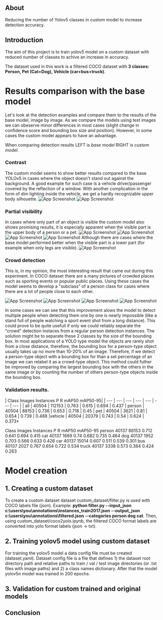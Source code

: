 ## About
Reducing the number of Yolov5 classes in custom model to increase detection accuracy.

## Introduction
The aim of this project is to train yolov5 model on a custom dataset with reduced number of classes to achive an increase in accuracy.

The dataset used in this work is a filtered COCO dataset with **3 classes: Person, Pet (Cat+Dog), Vehicle (car+bus+truck)**.

# Results comparison with the base model
Let's look at the detection examples and compare them to the results of the base model, image by image. As we compare the models using test images we can obeserve minor differences in most cases (slight change in confidence score and bounding box size and position). However, in some cases the custom model appears to have an advantage. 

When comparing detection results LEFT is *base model* RIGHT is *custom model*.
### Contrast 

The custom model seems to show better results compared to the base YOLOv5 in cases where the object doesn't stand out against the background. A good example for such case is a vehicle driver/passenger covered by the reflection of a window. With another complication in the form of dim lighting inside the vehicle, we get a hardly recognizable upper body silhouette. 
![App Screenshot](https://raw.githubusercontent.com/AlexeyDzyubaP/yolov5_reduced_classes/main/screenshots/5037.jpg)
![App Screenshot](https://raw.githubusercontent.com/AlexeyDzyubaP/yolov5_reduced_classes/main/screenshots/6040.jpg)

### Partial visibility
In cases where only part of an object is visible the custom model also shows promising results, it is especially apparent when the visible part is the upper body of a person or a pet. 
![App Screenshot](https://raw.githubusercontent.com/AlexeyDzyubaP/yolov5_reduced_classes/main/screenshots/1251.jpg)
![App Screenshot](https://raw.githubusercontent.com/AlexeyDzyubaP/yolov5_reduced_classes/main/screenshots/61108.jpg)
![App Screenshot](https://raw.githubusercontent.com/AlexeyDzyubaP/yolov5_reduced_classes/main/screenshots/27696.jpg)
![App Screenshot](https://raw.githubusercontent.com/AlexeyDzyubaP/yolov5_reduced_classes/main/screenshots/968.jpg)
Although there are cases where the base model performed better when the visible part is a lower part (for example when only legs are visible).
![App Screenshot](https://raw.githubusercontent.com/AlexeyDzyubaP/yolov5_reduced_classes/main/screenshots/3553.jpg) 

### Crowd detection
This is, in my opinion, the most interesting result that came out during this experiment. 
In COCO dataset there are a many pictures of crowded places such as sporting events or popular public places. Using these cases the model seems to develop a "subclass" of a person class for cases where there are a lot of people close to each other.

![App Screenshot](https://raw.githubusercontent.com/AlexeyDzyubaP/yolov5_reduced_classes/main/screenshots/65798.jpg)
![App Screenshot](https://raw.githubusercontent.com/AlexeyDzyubaP/yolov5_reduced_classes/main/screenshots/2343.jpg) 
![App Screenshot](https://raw.githubusercontent.com/AlexeyDzyubaP/yolov5_reduced_classes/main/screenshots/72795.jpg)
![App Screenshot](https://raw.githubusercontent.com/AlexeyDzyubaP/yolov5_reduced_classes/main/screenshots/60886.jpg) 

In some cases we can see that this improvement alows the model to detect multiple people when detecting them one by one is nearly impossible (like a stand full of people watching a sport event shot from a long distance). This could prove to be quite usefull if only we could reliably separate the "crowd" detection instaces from a regular person detection instances. The solution might be to separate these 2 classes by the size of the bounding box. In most applications of a YOLO type model the objects are rarely shot from a close distance, therefore, the bounding box for a person-type object usually takes up no more than 10-20% of an image. Therefore, if we detect a person-type object with a bounding box for than a set percentage of an image we can relabel it as a crowd-type object. This method could futher be improved by comparing the largest bounding box with the others in the same image or by counting the number of others person-type objects inside the bounding box.

### Validation results.
|  Class     Images  Instances          P          R      mAP50   mAP50-95|
| --- | --- | --- | --- | --- | --- | --- |
|    all  |    40504  |   112153   |   0.763   |   0.615   |   0.694   |   0.437
| person  |    40504  |    88153   |   0.736   |   0.653   |   0.718   |    0.45
|    pet  |    40504  |     3621   |    0.81   |   0.654   |   0.739   |   0.488
|vehicle  |    40504  |    20379   |   0.743   |    0.54   |   0.624   |   0.373*


  Class     Images  Instances          P          R      mAP50   mAP50-95
 person      40137      88153      0.712      0.641      0.694      0.415
    cat      40137       1669       0.74      0.682      0.735      0.464
    dog      40137       1952      0.703      0.566      0.633      0.426
    car      40137      15014      0.607      0.511      0.539      0.301
    bus      40137       2027      0.767      0.654      0.722      0.534
  truck      40137       3338      0.573      0.384      0.424      0.263
# Model creation
## 1. Creating a custom dataset
To create a custom dataset dataset custom_dataset/filter.py is used with COCO labels file (json). Example: **python filter.py --input_json c:\users\you\annotations\instances_train2017.json --output_json c:\users\you\annotations\filtered.json --categories person dog cat**. Then, using custom_dataset/coco2yolo.ipynb, the filtered COCO format labels are converted into yolo format labels (json -> txt).

## 2. Training yolov5 model using custom dataset
For training the yolov5 model a data config file must be created (dataset.yaml). Dataset config file is a file that defines 1) the dataset root directory path and relative paths to train / val / test image directories (or .txt files with image paths) and 2) a class names dictionary. After that the model yolov5n model was trained in 200 epochs.

## 3. Validation for custom trained and original models


## Conclusion 
